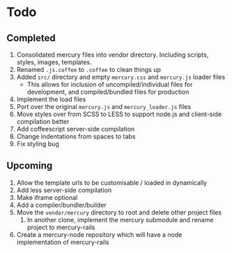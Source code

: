 # Todo

## Completed

1. Consolidated mercury files into vendor directory. Including scripts, styles, images, templates.
1. Renamed `.js.coffee` to `.coffee` to clean things up
1. Added `src/` directory and empty `mercury.css` and `mercury.js` loader files
	- This allows for inclusion of uncompiled/individual files for development, and compiled/bundled files for production
1. Implement the load files
1. Port over the original `mercury.js` and `mercury_loader.js` files
1. Move styles over from SCSS to LESS to support node.js and client-side compilation better
1. Add coffeescript server-side compilation
1. Change indentations from spaces to tabs
1. Fix styling bug

## Upcoming

1. Allow the template urls to be customisable / loaded in dynamically
1. Add less server-side compilation
1. Make iframe optional
1. Add a compiler/bundler/builder
1. Move the `vendor/mercury` directory to root and delete other project files
	1. In another clone, implement the mercury submodule and rename project to mercury-rails
1. Create a mercury-node repository which will have a node implementation of mercury-rails
